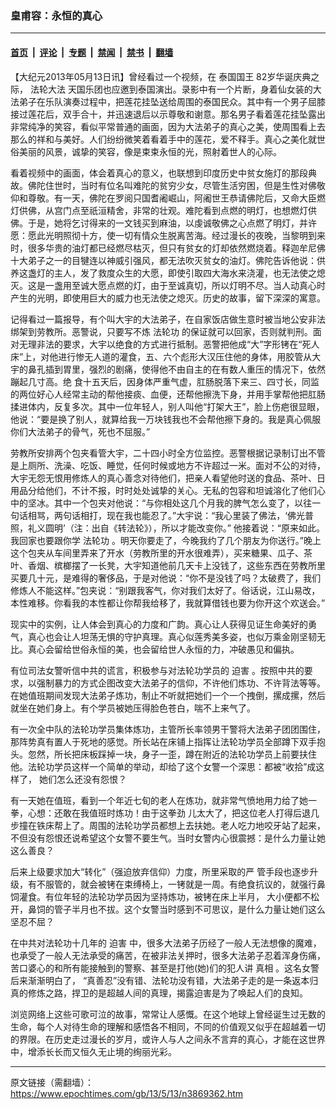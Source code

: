 ### 皇甫容：永恒的真心

---

#### [首页](../../../..?n3869362) &nbsp;|&nbsp; [评论](../../../../../epoch-comment?n3869362) &nbsp;|&nbsp; [专题](../../../../../epoch-special?n3869362) &nbsp;|&nbsp; [禁闻](../../../../../epoch-news?n3869362) &nbsp;|&nbsp; [禁书](../../../../../books?n3869362) &nbsp;|&nbsp; [翻墙](https://github.com/gfw-breaker/nogfw/blob/master/README.md?n3869362)


<div class="post_content" id="artbody" itemprop="articleBody">
 <!-- article content begin -->
 <p>
  【大纪元2013年05月13日讯】曾经看过一个视频，在
  <ok href="https://www.epochtimes.com/gb/tag/%E6%B3%B0%E5%9B%BD%E5%9B%BD%E7%8E%8B.html">
   泰国国王
  </ok>
  82岁华诞庆典之际，
  <ok href="https://www.epochtimes.com/gb/tag/%E6%B3%95%E8%BD%AE%E5%A4%A7%E6%B3%95.html">
   法轮大法
  </ok>
  天国乐团也应邀到泰国演出。录影中有一个片断，身着仙女装的大法弟子在乐队演奏过程中，把莲花挂坠送给周围的泰国民众。其中有一个男子屈膝接过莲花后，双手合十，并迅速退后以示尊敬和谢意。那名男子看着莲花挂坠露出非常纯净的笑容，看似平常普通的画面，因为大法弟子的真心之美，使周围看上去那么的祥和与美好。人们纷纷微笑着看着手中的莲花，爱不释手。真心之美化就世俗美丽的风景，诚挚的笑容，像是束束永恒的光，照射着世人的心际。
 </p>
 <p>
  看着视频中的画面，体会着真心的意义，也联想到印度历史中贫女施灯的那段典故。佛陀住世时，当时有位名叫难陀的贫穷少女，尽管生活穷困，但是生性对佛敬仰和尊敬。有一天，佛陀在罗阅只国耆阇崛山，阿阇世王恭请佛陀后，又命大臣燃灯供佛，从宫门点至祇洹精舍，非常的壮观。难陀看到点燃的明灯，也想燃灯供佛。于是，她将乞讨得来的一文钱买到麻油，以虔诚敬佛之心点燃了明灯，并许愿：愿此光明照彻十方，使一切有情众生脱离苦海。经过漫长的夜晚，当黎明到来时，很多华贵的油灯都已经燃尽枯灭，但只有贫女的灯却依然燃烧着。释迦牟尼佛十大弟子之一的目犍连以神威引强风，都无法吹灭贫女的油灯。佛陀告诉他说：供养这盏灯的主人，发了救度众生的大愿，即使引取四大海水来浇灌，也无法使之熄灭。这是一盏用至诚大愿点燃的灯，由于至诚真切，所以灯明不尽。当人动真心时产生的光明，即使用巨大的威力也无法使之熄灭。历史的故事，留下深深的寓意。
 </p>
 <p>
  记得看过一篇报导，有个叫大宇的大法弟子，在自家饭店做生意时被当地公安非法绑架到劳教所。恶警说，只要写不炼
  <ok href="https://www.epochtimes.com/gb/tag/%E6%B3%95%E8%BD%AE%E5%8A%9F.html">
   法轮功
  </ok>
  的保证就可以回家，否则就判刑。面对无理非法的要求，大宇以绝食的方式进行抵制。恶警把他成“大”字形铐在“死人床”上，对他进行惨无人道的灌食，五、六个彪形大汉压住他的身体，用胶管从大宇的鼻孔插到胃里，强烈的剧痛，使得他不由自主的在有数人重压的情况下，依然蹦起几寸高。绝 食十五天后，因身体严重气虚，肛肠脱落下来三、四寸长，同监的两位好心人经常主动的帮他接痰、血便，还帮他擦洗下身，并用手掌帮他把肛肠揉进体内，反复多次。其中一位年轻人，别人叫他“打架大王”，脸上伤疤很显眼，他说：“要是换了别人，就算给我一万块钱我也不会帮他擦下身的。我是真心佩服你们大法弟子的骨气，死也不屈服。”
 </p>
 <p>
  劳教所安排两个包夹看管大宇，二十四小时全方位监控。恶警根据记录制订出不管是上厕所、洗澡、吃饭、睡觉，任何时候或地方不许超过一米。面对不公的对待，大宇无怨无恨用修炼人的真心善念对待他们，把亲人看望他时送的食品、茶叶、日用品分给他们，不计不报，时时处处诚挚的关心。无私的包容和坦诚溶化了他们心中的坚冰。其中一个包夹对他说：“与你相处这几个月我的脾气怎么变了，以往一句话相骂，两句话相打，现在我也能忍了。”大宇说：“我心里装了佛法，‘佛光普照，礼义圆明’（注：出自《转法轮》），所以才能改变你。” 他接着说：“原来如此。我回家也要跟你学
  <ok href="https://www.epochtimes.com/gb/tag/%E6%B3%95%E8%BD%AE%E5%8A%9F.html">
   法轮功
  </ok>
  。明天你要走了，今晚我约了几个朋友为你送行。”晚上这个包夹从车间里弄来了开水（劳教所里的开水很难弄），买来糖果、瓜子、茶叶、香烟、槟榔摆了一长凳，大宇知道他前几天卡上没钱了，这些东西在劳教所里买要几十元，是难得的奢侈品，于是对他说：“你不是没钱了吗？太破费了，我们修炼人不能这样。”包夹说：“别跟我客气，你对我们太好了。俗话说，江山易改，本性难移。你看我的本性都让你帮我给移了，我就算借钱也要为你开这个欢送会。”
 </p>
 <p>
  现实中的实例，让人体会到真心的力度和广韵。真心让人获得见证生命美好的勇气，真心也会让人坦荡无惧的守护真理。真心似莲秀美多姿，也似万乘金刚坚韧无比。真心会留给世俗永恒的美，也会留给世人永恒的力，冲破愚见和偏执。
 </p>
 <p>
  有位司法女警听信中共的谎言，积极参与对法轮功学员的
  <ok href="https://www.epochtimes.com/gb/tag/%E8%BF%AB%E5%AE%B3.html">
   迫害
  </ok>
  。按照中共的要求，以强制暴力的方式企图改变大法弟子的信仰，不许他们炼功、不许背法等等。在她值班期间发现大法弟子炼功，制止不听就把她们一个一个拽倒，摞成摞，然后就坐在她们身上。有个学员被她压得脸色苍白，喘不上来气了。
 </p>
 <p>
  有一次全中队的法轮功学员集体炼功，主管所长率领男干警将大法弟子团团围住，那阵势真有置人于死地的感觉。所长站在床铺上指挥让法轮功学员全部蹲下双手抱头。忽然，所长把床板踩掉一块，身子一歪，蹲在附近的法轮功学员上前要扶住他。法轮功学员这样一个简单的举动，却给了这个女警一个深思：都被“收拾”成这样了， 她们怎么还没有怨恨？
 </p>
 <p>
  有一天她在值班，看到一个年近七旬的老人在炼功，就非常气愤地用力给了她一拳，心想：还敢在我值班时炼功！由于这拳劲 儿太大了，把这位老人打得后退几步撞在铁床帮上了。周围的法轮功学员都想上去扶她。老人吃力地咬牙站了起来，不但没有怨恨还说希望这个女警不要生气。当时女警内心很震撼：是什么力量让她这么善良？
 </p>
 <p>
  后来上级要求加大“转化”（强迫放弃信仰）力度，所里采取的严 管手段也逐步升级，有不服管的，就会被铐在束缚椅上，一铐就是一周。有绝食抗议的，就强行鼻饲灌食。有位年轻的法轮功学员因为坚持炼功，被铐在床上半月， 大小便都不松开，鼻饲的管子半月也不拔。这个女警当时感到不可思议，是什么力量让她们这么坚忍不屈？
 </p>
 <p>
  在中共对法轮功十几年的
  <ok href="https://www.epochtimes.com/gb/tag/%E8%BF%AB%E5%AE%B3.html">
   迫害
  </ok>
  中，很多大法弟子历经了一般人无法想像的魔难，也承受了一般人无法承受的痛苦，在被非法关押时，很多大法弟子忍着浑身伤痛，苦口婆心的和所有能接触到的警察、甚至是打他(她)们的犯人讲
  <ok href="https://www.epochtimes.com/gb/tag/%E7%9C%9F%E7%9B%B8.html">
   真相
  </ok>
  。这名女警后来渐渐明白了， “真善忍”没有错、法轮功没有错，大法弟子走的是一条返本归真的修炼之路，捍卫的是超越人间的真理，揭露迫害是为了唤起人们的良知。
 </p>
 <p>
  浏览网络上这些可歌可泣的故事，常常让人感慨。在这个地球上曾经诞生过无数的生命，每个人对待生命的理解和感悟各不相同，不同的价值观又似乎在超越着一切的界限。在历史走过漫长的岁月，或许人与人之间永不言弃的真心，才能在这世界中，增添长长而又恒久无止境的绚丽光彩。
 </p>
 <p>
  <!-- article content end -->
  <div id="below_article_ad">
  </div>
 </p>
</div>


---

原文链接（需翻墙）：https://www.epochtimes.com/gb/13/5/13/n3869362.htm